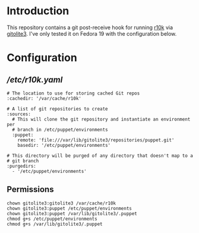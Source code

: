 # Introduction

This repository contains a git post-receive hook for running [r10k](https://github.com/adrienthebo/r10k) via [gitolite3](https://github.com/sitaramc/gitolite). I've only tested it on Fedora 19 with the configuration below.

# Configuration

## _/etc/r10k.yaml_

    # The location to use for storing cached Git repos
    :cachedir: '/var/cache/r10k'

    # A list of git repositories to create
    :sources:
      # This will clone the git repository and instantiate an environment per
      # branch in /etc/puppet/environments
      :puppet:
        remote: 'file:///var/lib/gitolite3/repositories/puppet.git'
        basedir: '/etc/puppet/environments'

    # This directory will be purged of any directory that doesn't map to a
    # git branch
    :purgedirs:
      - '/etc/puppet/environments'

## Permissions

    chown gitolite3:gitolite3 /var/cache/r10k
    chown gitolite3:puppet /etc/puppet/environments
    chown gitolite3:puppet /var/lib/gitolite3/.puppet
    chmod g+s /etc/puppet/environments
    chmod g+s /var/lib/gitolite3/.puppet
